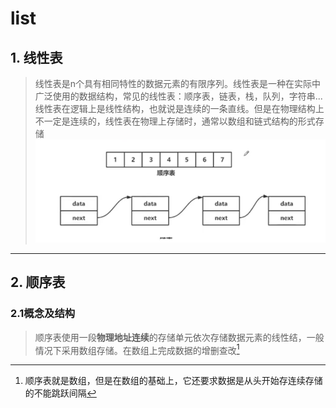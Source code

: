 # list

## 1. 线性表  

> 线性表是n个具有相同特性的数据元素的有限序列。线性表是一种在实际中广泛使用的数据结构，常见的线性表：顺序表，链表，栈，队列，字符串...  
> 线性表在逻辑上是线性结构，也就说是连续的一条直线。但是在物理结构上不一定是连续的，线性表在物理上存储时，通常以数组和链式结构的形式存储  
![线性表的结构](./imp/linear%20list.png)  
---

## 2. 顺序表

### 2.1概念及结构

> 顺序表使用一段**物理地址连续**的存储单元依次存储数据元素的线性结，一般情况下采用数组存储。在数组上完成数据的增删查改[^注]
>
> [^注]: 顺序表就是数组，但是在数组的基础上，它还要求数据是从头开始存连续存储的不能跳跃间隔

